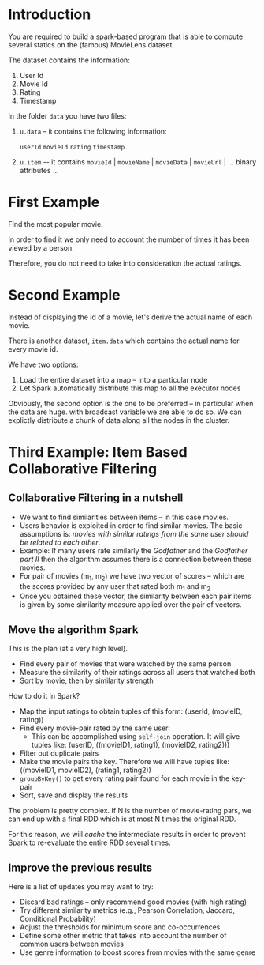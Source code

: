 # Introduction

You are required to build a spark-based program that is able to compute several
statics on the (famous) MovieLens dataset.

The dataset contains the information:

1.  User Id
2.  Movie Id
3.  Rating
4.  Timestamp

In the folder `data` you have two files:

1.  `u.data` &#x2013; it contains the following information:
    
    `userId` `movieId` `rating` `timestamp`

2.  `u.item` -- it contains 
        `movieId` | `movieName` | `movieData` | `movieUrl` | &#x2026; binary attributes &#x2026; 


# First Example

Find the most popular movie.

In order to find it we only need to account the number of times it 
has been viewed by a person.

Therefore, you do not need to take into consideration the actual ratings.


# Second Example

Instead of displaying the id of a movie, let's derive
the actual name of each movie.

There is another dataset, `item.data` which contains the actual name 
for every movie id.

We have two options:

1.  Load the entire dataset into a map &#x2013; into a particular node
2.  Let Spark automatically distribute this map to all the executor nodes

Obviously, the second option is the one to be preferred &#x2013; in particular
when the data are huge.
with broadcast variable we are able to do so. 
We can explictly distribute a chunk of data along all the nodes in the 
cluster.


# Third Example: Item Based Collaborative Filtering


## Collaborative Filtering in a nutshell

-   We want to find similarities between items &#x2013; in this case movies.
-   Users behavior is exploited in  order to find similar movies. The basic assumptions is:
    *movies with similar ratings from the same user should be related to each other*.
-   Example: If many users rate  similarly the *Godfather* and the *Godfather part II* then the 
    algorithm assumes there is a connection between these movies.
-   For pair of movies (m<sub>1</sub>, m<sub>2</sub>) we have two vector of scores &#x2013; which are the scores provided
    by any user that rated both m<sub>1</sub> and m<sub>2</sub>
-   Once you obtained these vector, the similarity between each pair items is given by some
    similarity measure applied over the pair of vectors.


## Move the algorithm Spark

This is the plan (at a very high level).

-   Find every pair of movies that were watched by the same person
-   Measure the similarity of their ratings across all users that watched both
-   Sort by movie, then by similarity strength

How to do it in Spark?

-   Map the input ratings to obtain tuples of this form: (userId, (movieID, rating))
-   Find every movie-pair rated by the same user:
    -   This can be accomplished using `self-join` operation. 
        It will give tuples like: (userID, ((movieID1, rating1), (movieID2, rating2)))
-   Filter out duplicate pairs
-   Make the movie pairs the key. Therefore we will have tuples like: ((movieID1, movieID2), (rating1, rating2))
-   `groupByKey()` to get every rating pair found for each movie in the key-pair
-   Sort, save and display the results

The problem is pretty complex. If N is the number of movie-rating pars, we can end up with a final RDD which is
at most N times the original RDD.

For this reason, we will *cache* the intermediate results in order to prevent
Spark to re-evaluate the entire RDD several times.


## Improve the previous results

Here is a list of updates you may want to try:

-   Discard bad ratings &#x2013; only recommend good movies (with high rating)
-   Try different similarity metrics (e.g., Pearson Correlation, Jaccard, Conditional Probability)
-   Adjust the thresholds for minimum score and co-occurrences
-   Define some other metric that takes into account the number of common users between movies
-   Use genre information to boost scores from movies with the same genre


